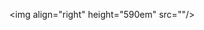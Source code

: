<img align="right" height="590em" src="<script src="https://gist.github.com/Taylon-arch/ccd757d3470c1041145c21051d540f98.js"></script>"/>
